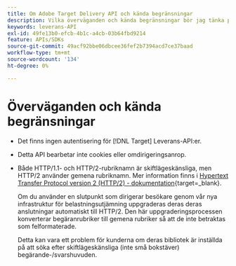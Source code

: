 ```yaml
---
title: Om Adobe Target Delivery API och kända begränsningar
description: Vilka överväganden och kända begränsningar bör jag tänka på när jag använder [!UICONTROL Adobe Target Delivery API]?
keywords: leverans-API
exl-id: 49fe13b0-efcb-4b1c-a4cb-03b64fbd9214
feature: APIs/SDKs
source-git-commit: 49acf92bbe06dbcee36fef2b7394acd7ce37baad
workflow-type: tm+mt
source-wordcount: '134'
ht-degree: 0%

---
```


# Överväganden och kända begränsningar

* Det finns ingen autentisering för [!DNL Target] Leverans-API:er.
* Detta API bearbetar inte cookies eller omdirigeringsanrop.
* Både HTTP/1.1- och HTTP/2-rubriknamn är skiftlägeskänsliga, men HTTP/2 använder gemena rubriknamn. Mer information finns i [Hypertext Transfer Protocol version 2 (HTTP/2) - dokumentation](https://www.rfc-editor.org/rfc/rfc7540#section-8.1.2){target=_blank}.

  Om du använder en slutpunkt som dirigerar besökare genom vår nya infrastruktur för belastningsutjämning uppgraderas deras deras anslutningar automatiskt till HTTP/2. Den här uppgraderingsprocessen konverterar begäranrubriker till gemena rubriker så att de inte betraktas som felformaterade.

  Detta kan vara ett problem för kunderna om deras bibliotek är inställda på att söka efter skiftlägeskänsliga (inte små bokstäver) begärande-/svarshuvuden.
